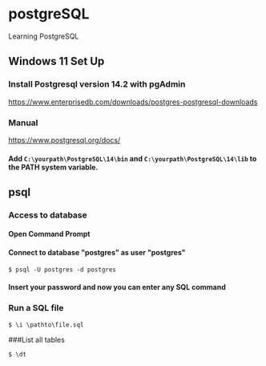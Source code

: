 # postgreSQL
Learning PostgreSQL

## Windows 11 Set Up

### Install Postgresql version 14.2 with pgAdmin
https://www.enterprisedb.com/downloads/postgres-postgresql-downloads 
### Manual
https://www.postgresql.org/docs/ 

#### Add `C:\yourpath\PostgreSQL\14\bin` and `C:\yourpath\PostgreSQL\14\lib` to the PATH system variable.

## psql
### Access to database
#### Open Command Prompt
#### Connect to database "postgres" as user "postgres"
```
$ psql -U postgres -d postgres
```
#### Insert your password and now you can enter any SQL command


### Run a SQL file
```
$ \i \pathto\file.sql
```

###List all tables
```
$ \dt
```